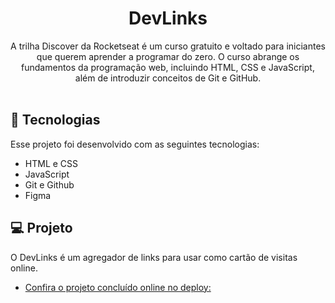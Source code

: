 <h1 align="center"> DevLinks </h1>

<p align="center">
A trilha Discover da Rocketseat é um curso gratuito e voltado para iniciantes que querem aprender a programar do zero. O curso abrange os fundamentos da programação web, incluindo HTML, CSS e JavaScript, além de introduzir conceitos de Git e GitHub. <br/>
<br>


## 🚀 Tecnologias

Esse projeto foi desenvolvido com as seguintes tecnologias:

- HTML e CSS
- JavaScript
- Git e Github
- Figma

## 💻 Projeto

O DevLinks é um agregador de links para usar como cartão de visitas online.

- [Confira o projeto concluído online no deploy:](https://dev-links-rosy.vercel.app/)
